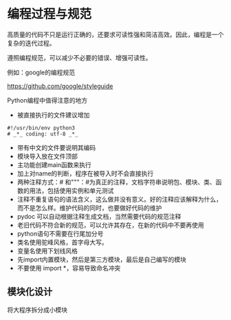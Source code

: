 # 编程过程与规范

高质量的代码不只是运行正确的，还要求可读性强和简洁高效。因此，编程是一个复杂的迭代过程。

遵照编程规范，可以减少不必要的错误、增强可读性。

例如：google的编程规范

https://github.com/google/styleguide

Python编程中值得注意的地方

- 被直接执行的文件建议增加

```
#!/usr/bin/env python3	
# _*_ coding: utf-8 _*_
```

- 带有中文的文件要说明其编码
- 模块导入放在文件顶部
- 主功能创建main函数来执行
- 加上对name的判断，程序在被导入时不会直接执行
- 两种注释方式：# 和"""：#为真正的注释，文档字符串说明包、模块、类、函数的用法，包括使用实例和单元测试
- 注释不重复语句的语法含义，这么做并没有意义。好的注释应该解释为什么，而不是怎么样。维护代码的同时，也要做好代码的维护
- pydoc 可以自动根据注释生成文档，当然需要代码的规范注释
- 老旧代码不符合新的规范，可以允许其存在，在新的代码中不要再使用
- python语句不需要在行尾加分号
- 类名使用驼峰风格，首字母大写。
- 变量名使用下划线风格
- 先import内置模块，然后是第三方模块，最后是自己编写的模块
- 不要使用 import *，容易导致命名冲突

## 模块化设计

将大程序拆分成小模块

